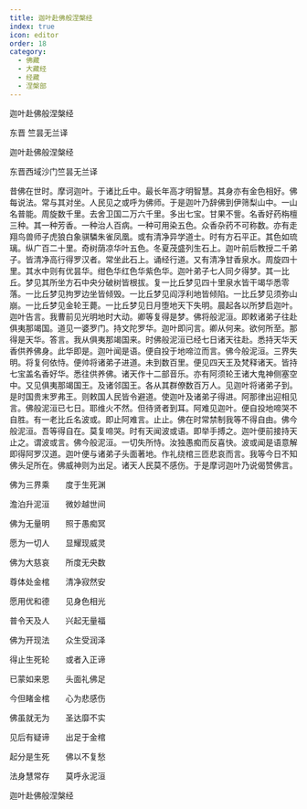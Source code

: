 ```yaml
---
title: 迦叶赴佛般涅槃经
index: true
icon: editor
order: 18
category:
  - 佛藏
  - 大藏经
  - 经藏
  - 涅槃部
---
```


  迦叶赴佛般涅槃经  

东晋 竺昙无兰译  

迦叶赴佛般涅槃经  

东晋西域沙门竺昙无兰译  

昔佛在世时。摩诃迦叶。于诸比丘中。最长年高才明智慧。其身亦有金色相好。佛每说法。常与其对坐。人民见之或呼为佛师。于是迦叶乃辞佛到伊筛梨山中。一山名普能。周旋数千里。去舍卫国二万六千里。多出七宝。甘果不訾。名香好药栴檀三种。其一种芳香。一种治人百病。一种可用染五色。众香杂药不可称数。亦有走翔鸟兽师子虎狼白象骐驎朱雀凤凰。或有清净异学道士。时有方石平正。其色如琉璃。纵广百二十里。奇树荫凉华叶五色。冬夏茂盛列生石上。迦叶前后教授二千弟子。皆清净高行得罗汉者。常坐此石上。诵经行道。又有清净甘香泉水。周旋四十里。其水中则有优昙华。绀色华红色华紫色华。迦叶弟子七人同夕得梦。其一比丘。梦见其所坐方石中央分破树皆根拔。复一比丘梦见四十里泉水皆干竭华悉零落。一比丘梦见拘罗边坐皆倾毁。一比丘梦见阎浮利地皆倾陷。一比丘梦见须弥山崩。一比丘梦见金轮王薨。一比丘梦见日月堕地天下失明。晨起各以所梦启迦叶。迦叶告言。我曹前见光明地时大动。卿等复得是梦。佛将般泥洹。即敕诸弟子往赴俱夷那竭国。道见一婆罗门。持文陀罗华。迦叶即问言。卿从何来。欲何所至。那得是天华。答言。我从俱夷那竭国来。时佛般泥洹已经七日诸天往赴。悉持天华天香供养佛身。此华即是。迦叶闻是语。便自投于地啼泣而言。佛今般泥洹。三界失明。将复何依恃。便帅将诸弟子进道。未到数百里。便见四天王及梵释诸天。皆持七宝盖名香好华。悉往供养佛。诸天作十二部音乐。亦有阿须轮王诸大鬼神侧塞空中。又见俱夷那竭国王。及诸邻国王。各从其群僚数百万人。见迦叶将诸弟子到。是时国贵末罗弗王。则敕国人民皆令避道。使迦叶及诸弟子得进。阿那律出迎相见言。佛般泥洹已七日。耶维火不然。但待贤者到耳。阿难见迦叶。便自投地啼哭不自胜。有一老比丘名波或。即止阿难言。止止。佛在时常禁制我等不得自由。佛今般泥洹。吾等得自在。莫复啼哭。时有天闻波或语。即举手搏之。迦叶便前接持天止之。谓波或言。佛今般泥洹。一切失所恃。汝独愚痴而反喜快。波或闻是语意解即得阿罗汉道。迦叶便与诸弟子头面著地。作礼绕棺三匝悲哀而言。我等今日不知佛头足所在。佛威神则为出足。诸天人民莫不感伤。于是摩诃迦叶乃说偈赞佛言。  

佛为三界乘　　度于生死渊  

澹泊升泥洹　　微妙越世间  

佛为无量明　　照于愚痴冥  

愿为一切人　　显耀现威灵  

佛为大慈哀　　所度无央数  

尊体处金棺　　清净寂然安  

愿用优和德　　见身色相光  

普令天及人　　兴起无量福  

佛为开现法　　众生受润泽  

得止生死轮　　或者入正谛  

已蒙如来恩　　头面礼佛足  

今但睹金棺　　心为悲感伤  

佛虽就无为　　圣达靡不实  

见后有疑谛　　出足于金棺  

起分是生死　　佛以不复愁  

法身慧常存　　莫呼永泥洹  

迦叶赴佛般涅槃经  
